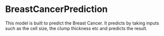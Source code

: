 # BreastCancerPrediction
This model is built to predict the Breast Cancer. 
It predicts by taking inputs such as the cell size, the clump thickness etc and predicts the result.
